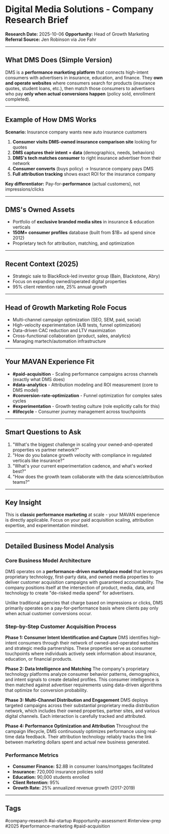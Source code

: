# Digital Media Solutions - Company Research Brief

**Research Date:** 2025-10-06
**Opportunity:** Head of Growth Marketing
**Referral Source:** Jen Robinson via Joe Fahr

---

## **What DMS Does (Simple Version)**

DMS is a **performance marketing platform** that connects high-intent consumers with advertisers in insurance, education, and finance. They **own and operate websites** where consumers search for products (insurance quotes, student loans, etc.), then match those consumers to advertisers who pay **only when actual conversions happen** (policy sold, enrollment completed).

---

## **Example of How DMS Works**

**Scenario:** Insurance company wants new auto insurance customers

1. **Consumer visits DMS-owned insurance comparison site** looking for quotes
2. **DMS captures their intent + data** (demographics, needs, behaviors)
3. **DMS's tech matches consumer** to right insurance advertiser from their network
4. **Consumer converts** (buys policy) → Insurance company pays DMS
5. **Full attribution tracking** shows exact ROI for the insurance company

**Key differentiator:** Pay-for-**performance** (actual customers), not impressions/clicks

---

## **DMS's Owned Assets**

- Portfolio of **exclusive branded media sites** in insurance & education verticals
- **150M+ consumer profiles** database (built from $1B+ ad spend since 2012)
- Proprietary tech for attribution, matching, and optimization

---

## **Recent Context (2025)**

- Strategic sale to BlackRock-led investor group (Bain, Blackstone, Abry)
- Focus on expanding owned/operated digital properties
- 95% client retention rate, 25% annual growth

---

## **Head of Growth Marketing Role Focus**

- Multi-channel campaign optimization (SEO, SEM, paid, social)
- High-velocity experimentation (A/B tests, funnel optimization)
- Data-driven CAC reduction and LTV maximization
- Cross-functional collaboration (product, sales, analytics)
- Managing martech/automation infrastructure

---

## **Your MAVAN Experience Fit**

- **#paid-acquisition** - Scaling performance campaigns across channels (exactly what DMS does)
- **#data-analytics** - Attribution modeling and ROI measurement (core to DMS model)
- **#conversion-rate-optimization** - Funnel optimization for complex sales cycles
- **#experimentation** - Growth testing culture (role explicitly calls for this)
- **#lifecycle** - Consumer journey management across touchpoints

---

## **Smart Questions to Ask**

1. "What's the biggest challenge in scaling your owned-and-operated properties vs partner network?"
2. "How do you balance growth velocity with compliance in regulated verticals like insurance?"
3. "What's your current experimentation cadence, and what's worked best?"
4. "How does the growth team collaborate with the data science/attribution teams?"

---

## **Key Insight**

This is **classic performance marketing** at scale - your MAVAN experience is directly applicable. Focus on your paid acquisition scaling, attribution expertise, and experimentation mindset.

---

## **Detailed Business Model Analysis**

### **Core Business Model Architecture**

DMS operates on a **performance-driven marketplace model** that leverages proprietary technology, first-party data, and owned media properties to deliver customer acquisition campaigns with guaranteed accountability. The company positions itself at the intersection of product, media, data, and technology to create "de-risked media spend" for advertisers.

Unlike traditional agencies that charge based on impressions or clicks, DMS primarily operates on a pay-for-performance basis where clients pay only when actual customer conversions occur.

### **Step-by-Step Customer Acquisition Process**

**Phase 1: Consumer Intent Identification and Capture**
DMS identifies high-intent consumers through their network of owned-and-operated websites and strategic media partnerships. These properties serve as consumer touchpoints where individuals actively seek information about insurance, education, or financial products.

**Phase 2: Data Intelligence and Matching**
The company's proprietary technology platforms analyze consumer behavior patterns, demographics, and intent signals to create detailed profiles. This consumer intelligence is then matched against advertiser requirements using data-driven algorithms that optimize for conversion probability.

**Phase 3: Multi-Channel Distribution and Engagement**
DMS deploys targeted campaigns across their substantial proprietary media distribution network, which includes their owned properties, partner sites, and various digital channels. Each interaction is carefully tracked and attributed.

**Phase 4: Performance Optimization and Attribution**
Throughout the campaign lifecycle, DMS continuously optimizes performance using real-time data feedback. Their attribution technology reliably tracks the link between marketing dollars spent and actual new business generated.

### **Performance Metrics**

- **Consumer Finance:** $2.8B in consumer loans/mortgages facilitated
- **Insurance:** 720,000 insurance policies sold
- **Education:** 90,000 students enrolled
- **Client Retention:** 95%
- **Growth Rate:** 25% annualized revenue growth (2017-2019)

---

## Tags
#company-research #ai-startup #opportunity-assessment #interview-prep #2025 #performance-marketing #paid-acquisition
